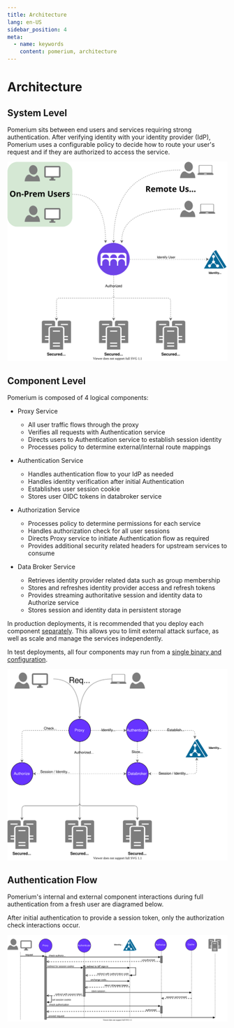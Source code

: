```yaml
---
title: Architecture
lang: en-US
sidebar_position: 4
meta:
  - name: keywords
    content: pomerium, architecture
---
```


# Architecture

## System Level

Pomerium sits between end users and services requiring strong authentication. After verifying identity with your identity provider (IdP), Pomerium uses a configurable policy to decide how to route your user's request and if they are authorized to access the service.

![pomerium architecture diagram](img/pomerium-system-context.svg)

## Component Level

Pomerium is composed of 4 logical components:

- Proxy Service

  - All user traffic flows through the proxy
  - Verifies all requests with Authentication service
  - Directs users to Authentication service to establish session identity
  - Processes policy to determine external/internal route mappings

- Authentication Service

  - Handles authentication flow to your IdP as needed
  - Handles identity verification after initial Authentication
  - Establishes user session cookie
  - Stores user OIDC tokens in databroker service

- Authorization Service

  - Processes policy to determine permissions for each service
  - Handles authorization check for all user sessions
  - Directs Proxy service to initiate Authentication flow as required
  - Provides additional security related headers for upstream services to consume

- Data Broker Service

  - Retrieves identity provider related data such as group membership
  - Stores and refreshes identity provider access and refresh tokens
  - Provides streaming authoritative session and identity data to Authorize service
  - Stores session and identity data in persistent storage

In production deployments, it is recommended that you deploy each component [separately](/reference/readme.md#service-mode). This allows you to limit external attack surface, as well as scale and manage the services independently.

In test deployments, all four components may run from a [single binary and configuration](/reference/readme.md#all-in-one-vs-split-service-mode).

![pomerium architecture diagram](img/pomerium-container-context.svg)

## Authentication Flow

Pomerium's internal and external component interactions during full authentication from a fresh user are diagramed below.

After initial authentication to provide a session token, only the authorization check interactions occur.

![pomerium architecture diagram](img/pomerium-auth-flow.svg)
